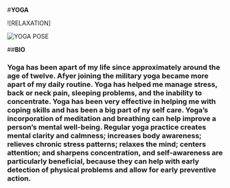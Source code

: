 #**YOGA**

![RELAXATION]

![YOGA POSE](https://github.com/kharris157/kharris157.github.io/blob/master/B45ED00A-F223-43AC-AF4F-31728F4D049B.jpg "title")

##**BIO**
### Yoga has been apart of my life since approximately around the age of twelve. Afyer joining the military yoga became more apart of my daily routine. Yoga has helped me manage stress, back or neck pain, sleeping problems, and the inability to concentrate. Yoga has been very effective in helping me with coping skills and has been a big part of ny self care. Yoga’s incorporation of meditation and breathing can help improve a person’s mental well-being. Regular yoga practice creates mental clarity and calmness; increases body awareness; relieves chronic stress patterns; relaxes the mind; centers attention; and sharpens concentration, and self-awareness are particularly beneficial, because they can help with early detection of physical problems and allow for early preventive action. 

